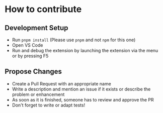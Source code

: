 # How to contribute

## Development Setup

* Run `pnpm install` (Please use `pnpm` and not `npm` for this one)
* Open VS Code
* Run and debug the extension by launching the extension via the menu or by pressing F5

## Propose Changes

* Create a Pull Request with an appropriate name
* Write a description and mention an issue if it exists or describe the problem or enhancement
* As soon as it is finished, someone has to review and approve the PR
* Don't forget to write or adapt tests!
